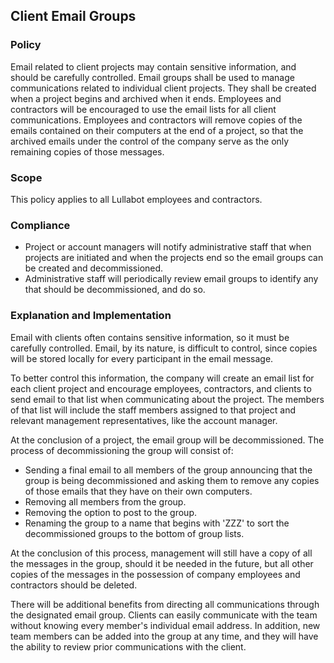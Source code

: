 ## Client Email Groups

### Policy
Email related to client projects may contain sensitive information, and should be carefully controlled. Email groups shall be used to manage communications related to individual client projects. They shall be created when a project begins and archived when it ends. Employees and contractors will be encouraged to use the email lists for all client communications. Employees and contractors will remove copies of the emails contained on their computers at the end of a project, so that the archived emails under the control of the company serve as the only remaining copies of those messages.

### Scope
This policy applies to all Lullabot employees and contractors.

### Compliance
- Project or account managers will notify administrative staff that when projects are initiated and when the projects end so the email groups can be created and decommissioned.
- Administrative staff will periodically review email groups to identify any that should be decommissioned, and do so.

### Explanation and Implementation
Email with clients often contains sensitive information, so it must be carefully controlled. Email, by its nature, is difficult to control, since copies will be stored locally for every participant in the email message.

To better control this information, the company will create an email list for each client project and encourage employees, contractors, and clients to send email to that list when communicating about the project. The members of that list will include the staff members assigned to that project and relevant management representatives, like the account manager.

At the conclusion of a project, the email group will be decommissioned. The process of decommissioning the group will consist of:

- Sending a final email to all members of the group announcing that the group is being decommissioned and asking them to remove any copies of those emails that they have on their own computers.
- Removing all members from the group.
- Removing the option to post to the group.
- Renaming the group to a name that begins with 'ZZZ' to sort the decommissioned groups to the bottom of group lists.

At the conclusion of this process, management will still have a copy of all the messages in the group, should it be needed in the future, but all other copies of the messages in the possession of company employees and contractors should be deleted.

There will be additional benefits from directing all communications through the designated email group. Clients can easily communicate with the team without knowing every member's individual email address. In addition, new team members can be added into the group at any time, and they will have the ability to review prior communications with the client.
